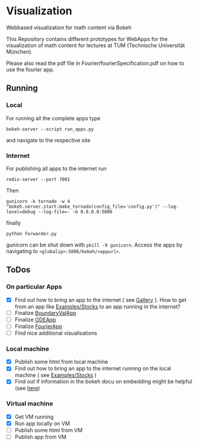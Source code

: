 # Visualization
Webbased visualization for math content via Bokeh

This Repository contains different prototypes for WebApps for the visualization of math content for lectures at TUM (Technische Universität München).

Please also read the pdf file in Fourier/fourierSpecification.pdf on how to use the fourier app.

## Running
### Local
For running all the complete apps type
```
bokeh-server --script run_apps.py
```
and navigate to the respective site

### Internet
For publishing all apps to the internet run
```
redis-server --port 7001
```
Then
```
gunicorn -k tornado -w 4 "bokeh.server.start:make_tornado(config_file='config.py')" --log-level=debug --log-file=- -b 0.0.0.0:5006
```
finally
```
python forwarder.py 
```
gunicorn can be shut down with `pkill -9 gunicorn`. Access the apps by navigating to `<globalip>:5006/bokeh/<appurl>`.

## ToDos
### On particular Apps
- [x] Find out how to bring an app to the internet ( see [Gallery](http://bokeh.pydata.org/en/latest/docs/gallery.html) ). How to get from an app like [Examples/Stocks](https://github.com/BenjaminRueth/Visualization/tree/master/Examples/ExampleStocks) to an app running in the internet?
- [ ] Finalize [BoundaryValApp](https://github.com/BenjaminRueth/Visualization/tree/master/BoundaryValApp)
- [ ] Finalize [ODEApp](https://github.com/BenjaminRueth/Visualization/tree/master/ODEApp)
- [ ] Finalize [FourierApp](https://github.com/BenjaminRueth/Visualization/tree/master/FourierApp)
- [ ] Find nice additional visualisations

### Local machine
- [x] Publish some html from local machine
- [x] Find out how to bring an app to the internet running on the local machine ( see [Examples/Stocks](https://github.com/BenjaminRueth/Visualization/tree/master/Examples/ExampleStocks) )
- [x] Find out if information in the bokeh docu on embedding might be helpful (see [here](http://bokeh.pydata.org/en/latest/docs/user_guide/embed.html#server-data))

### Virtual machine
- [x] Get VM running
- [x] Run app locally on VM
- [ ] Publish some html from VM
- [ ] Publish app from VM
